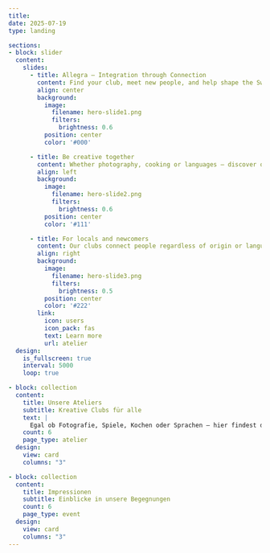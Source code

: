 ```yaml
---
title:
date: 2025-07-19
type: landing

sections:
- block: slider
  content:
    slides:
      - title: Allegra – Integration through Connection
        content: Find your club, meet new people, and help shape the Switzerland of tomorrow.
        align: center
        background:
          image:
            filename: hero-slide1.png
            filters:
              brightness: 0.6
          position: center
          color: '#000'

      - title: Be creative together
        content: Whether photography, cooking or languages – discover our diverse clubs.
        align: left
        background:
          image:
            filename: hero-slide2.png
            filters:
              brightness: 0.6
          position: center
          color: '#111'

      - title: For locals and newcomers
        content: Our clubs connect people regardless of origin or language.
        align: right
        background:
          image:
            filename: hero-slide3.png
            filters:
              brightness: 0.5
          position: center
          color: '#222'
        link:
          icon: users
          icon_pack: fas
          text: Learn more
          url: atelier
  design:
    is_fullscreen: true
    interval: 5000
    loop: true

- block: collection
  content:
    title: Unsere Ateliers
    subtitle: Kreative Clubs für alle
    text: |
      Egal ob Fotografie, Spiele, Kochen oder Sprachen – hier findest du deinen Platz.
    count: 6
    page_type: atelier
  design:
    view: card
    columns: "3"

- block: collection
  content:
    title: Impressionen
    subtitle: Einblicke in unsere Begegnungen
    count: 6
    page_type: event
  design:
    view: card
    columns: "3"
---
```


